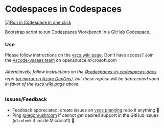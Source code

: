 # Codespaces in Codespaces

[<img title="Run in Codespace in one click" src="https://cdn.jsdelivr.net/gh/bookish-potato/codespaces-in-codespaces@f097ccddfc401ab6b09d233dc47c3efa3f9513f6/images/badge.svg">](https://github.com/features/codespaces)

Bootstrap script to run Codespaces Workbench in a GitHub Codespace.

### Use

Please follow instructions on the [vscs wiki page](https://github.com/microsoft/vssaas-planning/wiki/Codespaces-Workbench-in-a-GitHub-Codespace). Don't have access? Join the [vscode-vssaas team](https://repos.opensource.microsoft.com/microsoft/teams/vscode-vssaas) on opensource.microsoft.com

###### Alternitavely, follow instructions on the 🔒[codespaces-in-codespaces-docs](https://github.com/bookish-potato/codespaces-in-codespaces-docs) repo ([or mirror on Azure DevOps](https://devdiv.visualstudio.com/DefaultCollection/OnlineServices/_git/codespaces-in-codespaces-docs)), but these repose will be deprecated soon in favor of the [vscs wiki page](https://github.com/microsoft/vssaas-planning/wiki/Codespaces-Workbench-in-a-GitHub-Codespace) above.

### Issues/Feedback

- Feedback appreciated, create issues on [vscs planning](https://github.com/microsoft/vssaas-planning) repo if anything 🤗
- Ping [@legomushroom](https://github.com/legomushroom) if cannot get desired support in the GitHub issues (`olsolomk` if inside Microsoft) 🏓
